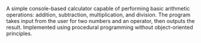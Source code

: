 A simple console-based calculator capable of performing basic arithmetic operations: addition, subtraction, multiplication, and division. The program takes input from the user for two numbers and an operator, then outputs the result. Implemented using procedural programming without object-oriented principles.
